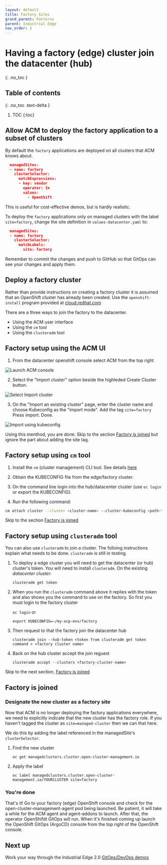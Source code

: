 ```yaml
---
layout: default
title: Factory Sites
grand_parent: Patterns
parent: Industrial Edge
nav_order: 2
---
```


# Having a factory (edge) cluster join the datacenter (hub) 
{: .no_toc }

## Table of contents
{: .no_toc .text-delta }

1. TOC
{:toc}

## Allow ACM to deploy the factory application to a subset of clusters

By default the `factory` applications are deployed on all clusters that ACM knows about.

```json
  managedSites:
  - name: factory
    clusterSelector:
      matchExpressions:
      - key: vendor
        operator: In
        values:
          - OpenShift
```

This is useful for cost-effective demos, but is hardly realistic.

To deploy the `factory` applications only on managed clusters with the label
`site=factory`, change the site definition in `values-datacenter.yaml` to:

```json
  managedSites:
  - name: factory
    clusterSelector:
      matchLabels:
        site: factory
```

Remember to commit the changes and push to GitHub so that GitOps can see
your changes and apply them.

## Deploy a factory cluster

Rather than provide instructions on creating a factory cluster it is assumed
that an OpenShift cluster has already been created. Use the `openshift-install` program provided at [cloud.redhat.com](https://console.redhat.com/openshift/create "Create an OpenShift cluster")

There are a three ways to join the factory to the datacenter.

* Using the ACM user interface
* Using the `cm` tool
* Using the `clusteradm` tool

## Factory setup using the ACM UI

1. From the datacenter openshift console select ACM from the top right

![](/images/launch-acm-console.png "Launch ACM console")

2. Select the "Import cluster" option beside the highleded Create Cluster button.

![](/images/import-cluster.png "Select Import cluster")

3. On the "Import an existing cluster" page, enter the cluster name and choose Kubeconfig as the "import mode". Add the tag `site=factory` Press import. Done.

![](/images/import-with-kubeconfig.png "Import using kubeconfig")

Using this menthod, you are done. Skip to the section [Factory is joined](#factory-is-joined) but ignore the part about adding the site tag.

## Factory setup using `cm` tool

1. Install the `cm` (cluster management) CLI tool. See details [here](https://github.com/open-cluster-management/cm-cli/#installation)

1. Obtain the KUBECONFIG file from the edge/factory cluster.

1. On the command line login into the hub/datacenter cluster (use `oc login` or export the KUBECONFIG).

1. Run the following command:
```sh
cm attach cluster --cluster <cluster-name> --cluster-kubeconfig <path-to-KUBECONFIG>
``` 

Skip to the section [Factory is joined](#factory-is-joined)

## Factory setup using `clusteradm` tool

You can also use `clusteradm` to join a cluster. The folloing instructions explain what needs to be done. `clusteradm` is still in testing.

1. To deploy a edge cluster you will need to get the datacenter (or hub) cluster's token. You will need to install `clusteradm`.  On the existing *datacenter cluster*:

   `clusteradm get token`

1. When you run the `clusteradm` command above it replies with the token and also shows you the command to use on the factory. So first you must login to the factory cluster

   `oc login`
   or
   
   `export KUBECONFIG=~/my-ocp-env/factory`

1. Then request to that the factory join the datacenter hub

   `clusteradm join --hub-token <token from clusteradm get token command > <factory cluster name>`

1. Back on the hub cluster accept the join reguest 

   `clusteradm accept --clusters <factory-cluster-name>`

Skip to the next section, [Factory is joined](#factory-is-joined)

## Factory is joined

### Designate the new cluster as a factory site

Now that ACM is no longer deploying the factory applications everywhere, we need 
to explicitly indicate that the new cluster has the factory role. If you haven't tagged the cluster as `site=managed-cluster` then we can that here.

We do this by adding the label referenced in the managedSite's `clusterSelector`.

1. Find the new cluster

   `oc get managedclusters.cluster.open-cluster-management.io`

1. Apply the label

   `oc label managedclusters.cluster.open-cluster-management.io/YOURCLUSTER site=factory`

### You're done
That's it! Go to your factory (edge) OpenShift console and check for the open-cluster-management-agent pod being launched. Be patient, it will take a while for the ACM agent and agent-addons to launch. After that, the operator OpenShifdt GitOps will run. When it's finished coming up launch the OpenShift GitOps (ArgoCD) console from the top right of the OpenShift console. 

## Next up

Work your way through the Industrial Edge 2.0 [GitOps/DevOps demos](application)
